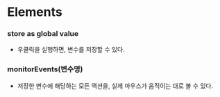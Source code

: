 # Elements



### store as global value

- 우클릭을 실행하면, 변수를 저장할 수 있다. 

### monitorEvents(변수명)

- 저장한 변수에 해당하는 모든 액션을, 실제 마우스가 움직이는 대로 볼 수 있다. 